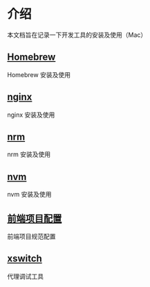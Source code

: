 # 介绍

本文档旨在记录一下开发工具的安装及使用（Mac）

## [Homebrew](./homebrew.md)

Homebrew 安装及使用

## [nginx](./nginx.md)

nginx 安装及使用

## [nrm](./nrm.md)

nrm 安装及使用

## [nvm](./nvm.md)

nvm 安装及使用

## [前端项目配置](./project_configuration.md)

前端项目规范配置

## [xswitch](./xswitch.md)

代理调试工具
